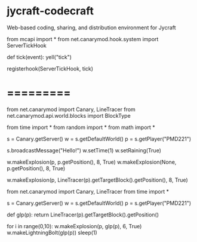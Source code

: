 # jycraft-codecraft
Web-based coding, sharing, and distribution environment for Jycraft



from mcapi import *
from net.canarymod.hook.system import ServerTickHook

def tick(event):
    yell("tick")
    
registerhook(ServerTickHook, tick)



# =========

from net.canarymod import Canary, LineTracer
from net.canarymod.api.world.blocks import BlockType

from time import *
from random import *
from math import *

s = Canary.getServer()
w = s.getDefaultWorld()
p = s.getPlayer("PMD221")

s.broadcastMessage("Hello!")
w.setTime(1)
w.setRaining(True)

w.makeExplosion(p, p.getPosition(), 8, True)
w.makeExplosion(None, p.getPosition(), 8, True)

w.makeExplosion(p, LineTracer(p).getTargetBlock().getPosition(), 8, True)



from net.canarymod import Canary, LineTracer
from time import *

s = Canary.getServer()
w = s.getDefaultWorld()
p = s.getPlayer("PMD221")

def glp(p):
    return LineTracer(p).getTargetBlock().getPosition()
    
for i in range(0,10):
    w.makeExplosion(p, glp(p), 6, True)
    w.makeLightningBolt(glp(p))
    sleep(1)